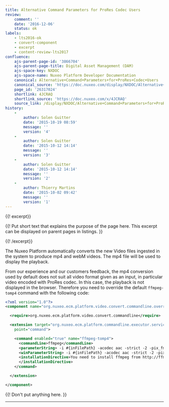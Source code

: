 ```yaml
---
title: Alternative Command Parameters for ProRes Codec Users
review:
    comment: ''
    date: '2016-12-06'
    status: ok
labels:
    - lts2016-ok
    - convert-component
    - excerpt
    - content-review-lts2017
confluence:
    ajs-parent-page-id: '3866704'
    ajs-parent-page-title: Digital Asset Management (DAM)
    ajs-space-key: NXDOC
    ajs-space-name: Nuxeo Platform Developer Documentation
    canonical: Alternative+Command+Parameters+for+ProRes+Codec+Users
    canonical_source: 'https://doc.nuxeo.com/display/NXDOC/Alternative+Command+Parameters+for+ProRes+Codec+Users'
    page_id: '26317024'
    shortlink: 4JCRAQ
    shortlink_source: 'https://doc.nuxeo.com/x/4JCRAQ'
    source_link: /display/NXDOC/Alternative+Command+Parameters+for+ProRes+Codec+Users
history:
    -
        author: Solen Guitter
        date: '2015-10-19 08:59'
        message: ''
        version: '4'
    -
        author: Solen Guitter
        date: '2015-10-12 14:14'
        message: ''
        version: '3'
    -
        author: Solen Guitter
        date: '2015-10-12 14:14'
        message: ''
        version: '2'
    -
        author: Thierry Martins
        date: '2015-10-02 09:42'
        message: ''
        version: '1'
---
```


{{! excerpt}}

{{! Put short text that explains the purpose of the page here. This excerpt can be displayed on parent pages in listings. }}

{{! /excerpt}}

The Nuxeo Platform automatically converts the new Video files ingested in the system to produce mp4 and webM videos. The mp4 file will be used to display the playback.

From our experience and our customers feedback, the mp4 conversion used by default does not suit all video format given as an input, in particular video encoded with ProRes codec. In this case, the playback is not displayed in the browser. Therefore you need to override the default `ffmpeg-tomp4` command with the following code:

```xml
<?xml version="1.0"?>
<component name="org.nuxeo.ecm.platform.video.convert.commandline.override">

  <require>org.nuxeo.ecm.platform.video.convert.commandline</require>

  <extension target="org.nuxeo.ecm.platform.commandline.executor.service.CommandLineExecutorComponent"
    point="command">

    <command enabled="true" name="ffmpeg-tomp4">
      <commandLine>ffmpeg</commandLine>
      <parameterString> -i #{inFilePath} -acodec aac -strict -2 -pix_fmt yuv420p -vcodec libx264 -r 29.97 -v 0 #{outFilePath}</parameterString>
      <winParameterString> -i #{inFilePath} -acodec aac -strict -2 -pix_fmt yuv420p -vcodec libx264 -r 29.97 -v 0 #{outFilePath}</winParameterString>
      <installationDirective>You need to install ffmpeg from http://ffmpeg.org (apt-get install ffmpeg)
      </installationDirective>
    </command>

  </extension>

</component>
```

{{! Don't put anything here. }}

* * *

